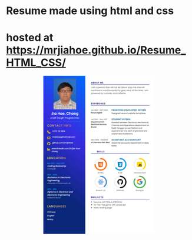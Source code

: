 # Resume made using html and css

# hosted at https://mrjiahoe.github.io/Resume_HTML_CSS/

<p  align="center">
  <img src="resume.png" alt="screenshot" width="60%"/>
</p>
